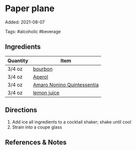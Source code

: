 # Paper plane

Added: 2021-08-07

Tags: #alcoholic #beverage

## Ingredients

| Quantity | Item |
| -------- | ---- |
| 3/4 oz         | [bourbon](../_index/bourbon.md)      |
| 3/4 oz         | [Aperol](../_index/aperol.md)      |
| 3/4 oz         | [Amaro Nonino Quintessentia](../_index/amaro%20nonino%20quintessentia.md)      |
| 3/4 oz         | [lemon juice](../_index/lemon%20juice.md)      |

## Directions

1. Add ice all ingredients to a cocktail shaker; shake until cool
2. Strain into a coupe glass

## References & Notes

[^1]: [Original recipe](https://www.liquor.com/recipes/the-paper-plane/)


